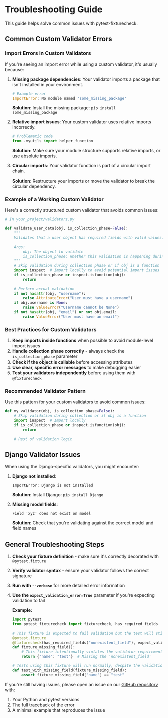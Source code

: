 # Troubleshooting Guide

This guide helps solve common issues with pytest-fixturecheck.

## Common Custom Validator Errors

### Import Errors in Custom Validators

If you're seeing an import error while using a custom validator, it's usually because:

1. **Missing package dependencies**: Your validator imports a package that isn't installed in your environment.
   ```python
   # Example error
   ImportError: No module named 'some_missing_package'
   ```
   
   **Solution**: Install the missing package: `pip install some_missing_package`

2. **Relative import issues**: Your custom validator uses relative imports incorrectly.
   ```python
   # Problematic code
   from .myutils import helper_function
   ```
   
   **Solution**: Make sure your module structure supports relative imports, or use absolute imports.

3. **Circular imports**: Your validator function is part of a circular import chain.
   
   **Solution**: Restructure your imports or move the validator to break the circular dependency.

### Example of a Working Custom Validator

Here's a correctly structured custom validator that avoids common issues:

```python
# In your_project/validators.py

def validate_user_data(obj, is_collection_phase=False):
    """
    Validates that a user object has required fields with valid values.
    
    Args:
        obj: The object to validate
        is_collection_phase: Whether this validation is happening during collection phase
    """
    # Skip validation during collection phase or if obj is a function
    import inspect  # Import locally to avoid potential import issues
    if is_collection_phase or inspect.isfunction(obj):
        return
        
    # Perform actual validation
    if not hasattr(obj, "username"):
        raise AttributeError("User must have a username")
    if obj.username is None:
        raise ValueError("Username cannot be None")
    if not hasattr(obj, "email") or not obj.email:
        raise ValueError("User must have an email")
```

### Best Practices for Custom Validators

1. **Keep imports inside functions** when possible to avoid module-level import issues
2. **Handle collection phase correctly** - always check the `is_collection_phase` parameter
3. **Check if the object is callable** before accessing attributes
4. **Use clear, specific error messages** to make debugging easier
5. **Test your validators independently** before using them with `@fixturecheck`

### Recommended Validator Pattern

Use this pattern for your custom validators to avoid common issues:

```python
def my_validator(obj, is_collection_phase=False):
    # Skip validation during collection or if obj is a function
    import inspect  # Import locally
    if is_collection_phase or inspect.isfunction(obj):
        return
    
    # Rest of validation logic
```

## Django Validator Issues

When using the Django-specific validators, you might encounter:

1. **Django not installed**: 
   ```
   ImportError: Django is not installed
   ```
   
   **Solution**: Install Django: `pip install Django`

2. **Missing model fields**:
   ```
   Field 'xyz' does not exist on model
   ```
   
   **Solution**: Check that you're validating against the correct model and field names

## General Troubleshooting Steps

1. **Check your fixture definition** - make sure it's correctly decorated with `@pytest.fixture`
2. **Verify validator syntax** - ensure your validator follows the correct signature
3. **Run with `--verbose`** for more detailed error information
4. **Use the `expect_validation_error=True`** parameter if you're expecting validation to fail

   **Example:**
   ```python
   import pytest
   from pytest_fixturecheck import fixturecheck, has_required_fields
  
   # This fixture is expected to fail validation but the test will still run
   @pytest.fixture
   @fixturecheck(has_required_fields("nonexistent_field"), expect_validation_error=True)
   def fixture_missing_field():
       # This fixture intentionally violates the validator requirements
       return {"name": "test"}  # Missing the 'nonexistent_field'
   
   # Tests using this fixture will run normally, despite the validation error
   def test_with_missing_field(fixture_missing_field):
       assert fixture_missing_field["name"] == "test"
   ```

If you're still having issues, please open an issue on our [GitHub repository](https://github.com/topiaruss/pytest-fixturecheck/issues) with:
1. Your Python and pytest versions
2. The full traceback of the error
3. A minimal example that reproduces the issue 